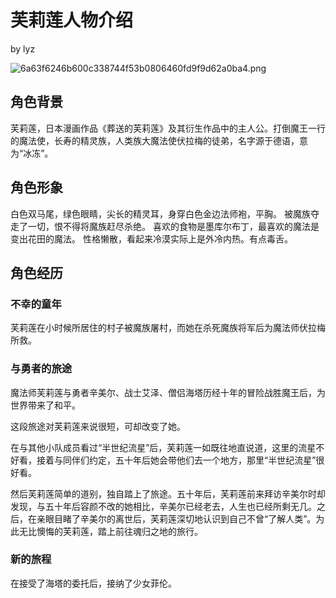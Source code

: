 # 芙莉莲人物介绍

by lyz

![6a63f6246b600c338744f53b0806460fd9f9d62a0ba4.png](https://img2.imgtp.com/2024/03/14/HrdRbNBN.png)

## 角色背景

芙莉莲，日本漫画作品《葬送的芙莉莲》及其衍生作品中的主人公。打倒魔王一行的魔法使，长寿的精灵族，人类族大魔法使伏拉梅的徒弟，名字源于德语，意为“冰冻”。

## 角色形象

白色双马尾，绿色眼睛，尖长的精灵耳，身穿白色金边法师袍，平胸。
被魔族夺走了一切，恨不得将魔族赶尽杀绝。
喜欢的食物是墨库尔布丁，最喜欢的魔法是变出花田的魔法。
性格懒散，看起来冷漠实际上是外冷内热。有点毒舌。

## 角色经历

### 不幸的童年

芙莉莲在小时候所居住的村子被魔族屠村，而她在杀死魔族将军后为魔法师伏拉梅所救。

### 与勇者的旅途

魔法师芙莉莲与勇者辛美尔、战士艾泽、僧侣海塔历经十年的冒险战胜魔王后，为世界带来了和平。

这段旅途对芙莉莲来说很短，可却改变了她。

在与其他小队成员看过“半世纪流星”后，芙莉莲一如既往地直说道，这里的流星不好看，接着与同伴们约定，五十年后她会带他们去一个地方，那里“半世纪流星”很好看。

然后芙莉莲简单的道别，独自踏上了旅途。五十年后，芙莉莲前来拜访辛美尔时却发现，与五十年后容颜不改的她相比，辛美尔已经老去，人生也已经所剩无几。之后，在亲眼目睹了辛美尔的离世后，芙莉莲深切地认识到自己不曾“了解人类”。为此无比懊悔的芙莉莲，踏上前往魂归之地的旅行。

### 新的旅程

在接受了海塔的委托后，接纳了少女菲伦。 

